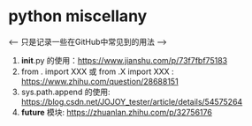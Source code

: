 # python miscellany
<-- 只是记录一些在GitHub中常见到的用法 -->

1. __init__.py 的使用：https://www.jianshu.com/p/73f7fbf75183
2. from . import XXX 或 from .X import XXX : https://www.zhihu.com/question/28688151
3. sys.path.append 的使用: https://blog.csdn.net/JOJOY_tester/article/details/54575264
4. __future__ 模块: https://zhuanlan.zhihu.com/p/32756176
